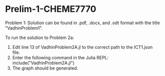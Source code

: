 # Prelim-1-CHEME7770

Problem 1:
Solution can be found in .pdf, .docx, and .odt format with the title "VadhinProblem1".

To run the solution to Problem 2a:
1.  Edit line 13 of VadhinProblem2A.jl to the correct path to the ICT1.json file.
2.  Enter the following command in the Julia REPL:
      include("VadhinProblem2A.jl")
3.  The graph should be generated.  



